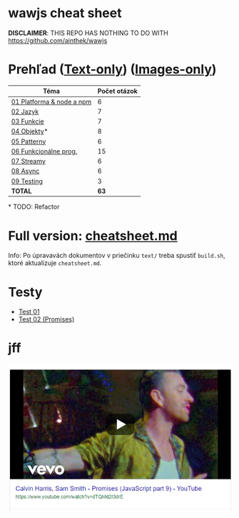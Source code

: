# wawjs cheat sheet
**DISCLAIMER**: THIS REPO HAS NOTHING TO DO WITH https://github.com/ainthek/wawjs

# Prehľad ([Text-only](text/README.md)) ([Images-only](images/README.md))

|           Téma                                        | Počet otázok |
|-------------------------------------------------------|--------------|
| [01 Platforma & node a npm](01_platforma_node_npm.md) |      6       |
| [02 Jazyk](02_jazyk.md)                               |      7       |
| [03 Funkcie](03_funkcie.md)                           |      7       |
| [04 Objekty](04_objekty.md)*                          |      8       |
| [05 Patterny](05_patterny.md)                         |      6       |
| [06 Funkcionálne prog.](06_funkcionalne_prog.md)      |      15      |
| [07 Streamy](07_streamy.md)                           |      6       |
| [08 Async](08_async.md)                               |      6       |
| [09 Testing](09_testing.md)                           |      3       |
| **TOTAL**                                             |    **63**    |

\* TODO: Refactor

# Full version: [cheatsheet.md](cheatsheet.md)
Info: Po úpravavách dokumentov v priečinku `text/` treba spustiť `build.sh`, ktoré aktualizuje `cheatsheet.md`.

# Testy
- [Test 01](test_01.md)
- [Test 02 (Promises)](test_02.md)

# jff
[![](promises.png)](https://www.youtube.com/watch?v=dTQMd2I3drE)
